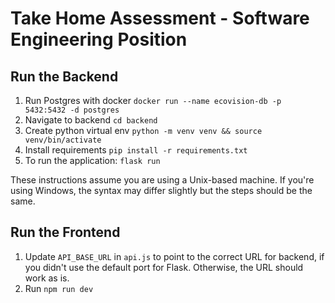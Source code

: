 # Take Home Assessment - Software Engineering Position

## Run the Backend

1. Run Postgres with docker `docker run --name ecovision-db -p 5432:5432 -d postgres`
2. Navigate to backend `cd backend`
3. Create python virtual env `python -m venv venv && source venv/bin/activate`
4. Install requirements `pip install -r requirements.txt`
5. To run the application: `flask run`

These instructions assume you are using a Unix-based machine. If you're using Windows, the syntax may differ slightly but the steps should be the same.

## Run the Frontend
1. Update `API_BASE_URL` in `api.js` to point to the correct URL for backend, if you didn't use the default port for Flask. Otherwise, the URL should work as is.
2. Run `npm run dev`